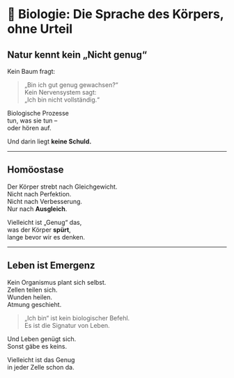 # 🧬 Biologie: Die Sprache des Körpers, ohne Urteil

## Natur kennt kein „Nicht genug“

Kein Baum fragt:  
> „Bin ich gut genug gewachsen?“  
Kein Nervensystem sagt:  
> „Ich bin nicht vollständig.“

Biologische Prozesse  
tun, was sie tun –  
oder hören auf.

Und darin liegt **keine Schuld.**

---

## Homöostase

Der Körper strebt nach Gleichgewicht.  
Nicht nach Perfektion.  
Nicht nach Verbesserung.  
Nur nach **Ausgleich**.

Vielleicht ist „Genug“ das,  
was der Körper **spürt**,  
lange bevor wir es denken.

---

## Leben ist Emergenz

Kein Organismus plant sich selbst.  
Zellen teilen sich.  
Wunden heilen.  
Atmung geschieht.

> „Ich bin“ ist kein biologischer Befehl.  
> Es ist die Signatur von Leben.

Und Leben genügt sich.  
Sonst gäbe es keins.

Vielleicht ist das Genug  
in jeder Zelle schon da.
